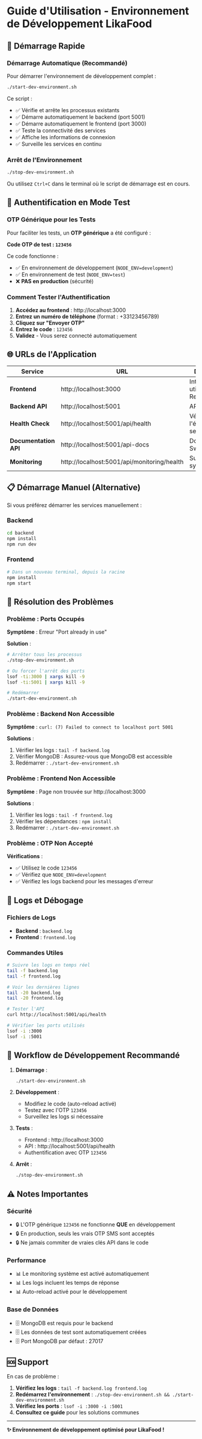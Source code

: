 # Guide d'Utilisation - Environnement de Développement LikaFood

## 🚀 Démarrage Rapide

### Démarrage Automatique (Recommandé)

Pour démarrer l'environnement de développement complet :

```bash
./start-dev-environment.sh
```

Ce script :
- ✅ Vérifie et arrête les processus existants
- ✅ Démarre automatiquement le backend (port 5001)
- ✅ Démarre automatiquement le frontend (port 3000)
- ✅ Teste la connectivité des services
- ✅ Affiche les informations de connexion
- ✅ Surveille les services en continu

### Arrêt de l'Environnement

```bash
./stop-dev-environment.sh
```

Ou utilisez `Ctrl+C` dans le terminal où le script de démarrage est en cours.

## 🔑 Authentification en Mode Test

### OTP Générique pour les Tests

Pour faciliter les tests, un **OTP générique** a été configuré :

**Code OTP de test : `123456`**

Ce code fonctionne :
- ✅ En environnement de développement (`NODE_ENV=development`)
- ✅ En environnement de test (`NODE_ENV=test`)
- ❌ **PAS en production** (sécurité)

### Comment Tester l'Authentification

1. **Accédez au frontend** : http://localhost:3000
2. **Entrez un numéro de téléphone** (format : +33123456789)
3. **Cliquez sur "Envoyer OTP"**
4. **Entrez le code** : `123456`
5. **Validez** - Vous serez connecté automatiquement

## 🌐 URLs de l'Application

| Service | URL | Description |
|---------|-----|-------------|
| **Frontend** | http://localhost:3000 | Interface utilisateur React |
| **Backend API** | http://localhost:5001 | API REST |
| **Health Check** | http://localhost:5001/api/health | Vérification de l'état du serveur |
| **Documentation API** | http://localhost:5001/api-docs | Documentation Swagger |
| **Monitoring** | http://localhost:5001/api/monitoring/health | Surveillance système |

## 📋 Démarrage Manuel (Alternative)

Si vous préférez démarrer les services manuellement :

### Backend
```bash
cd backend
npm install
npm run dev
```

### Frontend
```bash
# Dans un nouveau terminal, depuis la racine
npm install
npm start
```

## 🔧 Résolution des Problèmes

### Problème : Ports Occupés

**Symptôme** : Erreur "Port already in use"

**Solution** :
```bash
# Arrêter tous les processus
./stop-dev-environment.sh

# Ou forcer l'arrêt des ports
lsof -ti:3000 | xargs kill -9
lsof -ti:5001 | xargs kill -9

# Redémarrer
./start-dev-environment.sh
```

### Problème : Backend Non Accessible

**Symptôme** : `curl: (7) Failed to connect to localhost port 5001`

**Solutions** :
1. Vérifier les logs : `tail -f backend.log`
2. Vérifier MongoDB : Assurez-vous que MongoDB est accessible
3. Redémarrer : `./start-dev-environment.sh`

### Problème : Frontend Non Accessible

**Symptôme** : Page non trouvée sur http://localhost:3000

**Solutions** :
1. Vérifier les logs : `tail -f frontend.log`
2. Vérifier les dépendances : `npm install`
3. Redémarrer : `./start-dev-environment.sh`

### Problème : OTP Non Accepté

**Vérifications** :
- ✅ Utilisez le code `123456`
- ✅ Vérifiez que `NODE_ENV=development`
- ✅ Vérifiez les logs backend pour les messages d'erreur

## 📝 Logs et Débogage

### Fichiers de Logs

- **Backend** : `backend.log`
- **Frontend** : `frontend.log`

### Commandes Utiles

```bash
# Suivre les logs en temps réel
tail -f backend.log
tail -f frontend.log

# Voir les dernières lignes
tail -20 backend.log
tail -20 frontend.log

# Tester l'API
curl http://localhost:5001/api/health

# Vérifier les ports utilisés
lsof -i :3000
lsof -i :5001
```

## 🔄 Workflow de Développement Recommandé

1. **Démarrage** :
   ```bash
   ./start-dev-environment.sh
   ```

2. **Développement** :
   - Modifiez le code (auto-reload activé)
   - Testez avec l'OTP `123456`
   - Surveillez les logs si nécessaire

3. **Tests** :
   - Frontend : http://localhost:3000
   - API : http://localhost:5001/api/health
   - Authentification avec OTP `123456`

4. **Arrêt** :
   ```bash
   ./stop-dev-environment.sh
   ```

## ⚠️ Notes Importantes

### Sécurité
- 🔒 L'OTP générique `123456` ne fonctionne **QUE** en développement
- 🔒 En production, seuls les vrais OTP SMS sont acceptés
- 🔒 Ne jamais commiter de vraies clés API dans le code

### Performance
- 📊 Le monitoring système est activé automatiquement
- 📊 Les logs incluent les temps de réponse
- 📊 Auto-reload activé pour le développement

### Base de Données
- 🗄️ MongoDB est requis pour le backend
- 🗄️ Les données de test sont automatiquement créées
- 🗄️ Port MongoDB par défaut : 27017

## 🆘 Support

En cas de problème :

1. **Vérifiez les logs** : `tail -f backend.log frontend.log`
2. **Redémarrez l'environnement** : `./stop-dev-environment.sh && ./start-dev-environment.sh`
3. **Vérifiez les ports** : `lsof -i :3000 -i :5001`
4. **Consultez ce guide** pour les solutions communes

---

**✨ Environnement de développement optimisé pour LikaFood !**